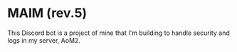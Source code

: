 # MAIM (rev.5)
This Discord bot is a project of mine that I'm building to handle security and logs in my server, AoM2.
